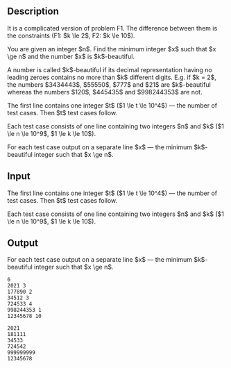 ## Description

<div><p><span class="tex-font-style-it">It is a complicated version of problem F1. The difference between them is the constraints (F1: $k \le 2$, F2: $k \le 10$).</span></p><p>You are given an integer $n$. Find the minimum integer $x$ such that $x \ge n$ and the number $x$ is $k$-<span class="tex-font-style-it">beautiful</span>.</p><p>A number is called $k$-<span class="tex-font-style-it">beautiful</span> if its decimal representation having no leading zeroes contains no more than $k$ different digits. E.g. if $k = 2$, the numbers $3434443$, $55550$, $777$ and $21$ are $k$-<span class="tex-font-style-it">beautiful</span> whereas the numbers $120$, $445435$ and $998244353$ are not.</p></div><div class="input-specification"><p>The first line contains one integer $t$ ($1 \le t \le 10^4$) — the number of test cases. Then $t$ test cases follow.</p><p>Each test case consists of one line containing two integers $n$ and $k$ ($1 \le n \le 10^9$, $1 \le k \le 10$).</p></div><div class="output-specification"><p>For each test case output on a separate line $x$ — the minimum $k$-<span class="tex-font-style-it">beautiful</span> integer such that $x \ge n$.</p></div>

## Input

<p>The first line contains one integer $t$ ($1 \le t \le 10^4$) — the number of test cases. Then $t$ test cases follow.</p><p>Each test case consists of one line containing two integers $n$ and $k$ ($1 \le n \le 10^9$, $1 \le k \le 10$).</p>

## Output

<p>For each test case output on a separate line $x$ — the minimum $k$-<span class="tex-font-style-it">beautiful</span> integer such that $x \ge n$.</p>





```input1
6
2021 3
177890 2
34512 3
724533 4
998244353 1
12345678 10
```




```output1
2021
181111
34533
724542
999999999
12345678
```


